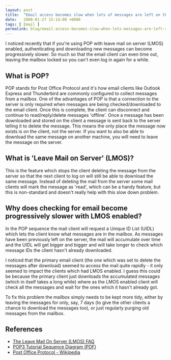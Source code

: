 ```yaml
---
layout: post
title:  "Email access becomes slow when lots of messages are left on the server"
date:   2008-01-27 15:14:00 +0000
tags: [ Email ]
permalink: blog/email-access-becomes-slow-when-lots-messages-are-left-server
---
```

I noticed recently that if you're using POP with leave mail on server (LMOS) enabled, authenticating and downloading new messages can become progressively slower. So much so that the email client can even time out, leaving the mailbox locked so you can't even log in again for a while.

## What is POP?

POP stands for Post Office Protocol and it's how email clients like Outlook Express and Thunderbird are commonly configured to collect messages from a mailbox. One of the advantages of POP is that a connection to the server is only required when messages are being checked/downloaded to the email client. Once this is complete, the client can disconnect and continue to read/reply/delete messages 'offline'. Once a message has been downloaded and stored on the client a message is sent back to the server telling it to delete the message. This means the only place the message now exists is on the client, not the server. If you want to also be able to download the same message on another machine, you will need to leave the message on the server.

## What is 'Leave Mail on Server' (LMOS)?

This is the feature which stops the client deleting the message from the server so that the next client to log on will still be able to download the same message. Instead of deleting the mail from the server some mail clients will mark the message as 'read', which can be a handy feature, but this is non-standard and doesn't really help with this slow down problem.

## Why does checking for email become progressively slower with LMOS enabled?

In the POP sequence the mail client will request a Unique ID List (UIDL) which lets the client know what messages are in the mailbox. As messages have been previously left on the server, the mail will accumulate over time and the UIDL will get bigger and bigger and will take longer to check which message IDs the client hasn't already downloaded.

I noticed that the primary email client (the one which was set to delete the messages after download) seemed to access the mail quite rapidly - it only seemed to impact the clients which had LMOS enabled. I guess this could be because the primary client just downloads the accumulated messages (which in itself takes a long while) where as the LMOS enabled client will check all the messages and wait for the ones which it hasn't already got.

To fix this problem the mailbox simply needs to be kept more tidy, either by leaving the messages for only, say, 7 days (to give the other clients a chance to download the messages too), or just regularly purging old messages from the mailbox.

## References

* [The Leave Mail On Server (LMOS) FAQ](http://www.labridge.com/site/pages/configure/my/lmos.html)
* [POP3 Tutorial Sequence Diagram (PDF)](http://www.eventhelix.com/RealtimeMantra/Networking/POP3.pdf)
* [Post Office Protocol - Wikipedia](http://en.wikipedia.org/wiki/Post_Office_Protocol)